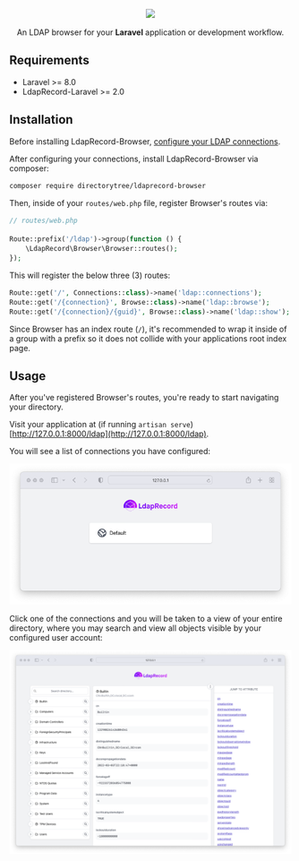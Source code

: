 <p align="center">
    <img src="https://ldaprecord.com/logo.svg" width="400">
</p>

<p align="center">
    An LDAP browser for your <strong>Laravel</strong> application or development workflow.
</p>

## Requirements

-   Laravel >= 8.0
-   LdapRecord-Laravel >= 2.0

## Installation

Before installing LdapRecord-Browser, [configure your LDAP connections](https://ldaprecord.com/docs/laravel/v2/configuration).

After configuring your connections, install LdapRecord-Browser via composer:

```bash
composer require directorytree/ldaprecord-browser
```

Then, inside of your `routes/web.php` file, register Browser's routes via:

```php
// routes/web.php

Route::prefix('/ldap')->group(function () {
    \LdapRecord\Browser\Browser::routes();
});
```

This will register the below three (3) routes:

```php
Route::get('/', Connections::class)->name('ldap::connections');
Route::get('/{connection}', Browse::class)->name('ldap::browse');
Route::get('/{connection}/{guid}', Browse::class)->name('ldap::show');
```

Since Browser has an index route (`/`), it's recommended to wrap it inside of a group
with a prefix so it does not collide with your applications root index page.

## Usage

After you've registered Browser's routes, you're ready to start navigating your directory.

Visit your application at (if running `artisan serve`) [http://127.0.0.1:8000/ldap](http://127.0.0.1:8000/ldap).

You will see a list of connections you have configured:

<p align="center">
    <img src="https://github.com/DirectoryTree/LdapRecord-Browser/blob/master/screenshots/connections.png" title="Browser connections view">
</p>

Click one of the connections and you will be taken to a view of
your entire directory, where you may search and view all
objects visible by your configured user account:

<p align="center">
    <img src="https://github.com/DirectoryTree/LdapRecord-Browser/blob/master/screenshots/browser.png" title="Browser object view">
</p>
